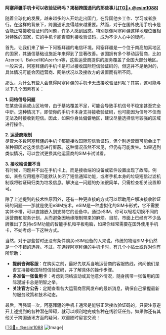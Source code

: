 **阿塞拜疆手机卡可以收验证码吗？揭秘跨国通讯的那些事儿[[TG💪+ @esim1088](https://t.me/s/esim1088)]**

随着全球化的发展，越来越多的人开始走出国门，在异国他乡工作、学习或者旅行。在这样的背景下，跨国通讯变得越来越重要。然而，对于在国外使用手机卡是否能正常接收验证码的问题，许多人感到困惑。特别是像阿塞拜疆这样地理位置相对特殊的国家，它的手机卡能否顺利接收验证码，成为不少人心中的疑问。

首先，让我们来了解一下阿塞拜疆的电信环境。阿塞拜疆是一个位于南高加索地区的国家，其通信基础设施近年来得到了显著改善。该国拥有多个移动运营商，比如Azercell、Bakcell和Azerfon等，这些运营商提供的服务覆盖了全国大部分地区。一般来说，阿塞拜疆的手机卡是可以接收国际短信验证码的，但这并不是绝对的，具体情况可能会因运营商、网络状况以及接收方的设置而有所不同。

那么，为什么有些人会觉得阿塞拜疆的手机卡无法接收验证码呢？其实，这可能与以下几个因素有关：

**1. 网络信号问题**  
在某些偏远或山区地带，由于基站覆盖不足，可能会导致手机信号不稳定甚至完全中断。这种情况下，即使你的手机卡本身支持接收验证码，也可能因为信号不佳而无法及时接收到短信。因此，如果你身处偏僻地区，建议尽量选择信号较强的区域进行操作。

**2. 运营商限制**  
尽管大多数阿塞拜疆的手机卡都能接收国际短信验证码，但个别运营商可能会出于某种原因对这类信息进行屏蔽。这种情况虽然不常见，但仍有可能发生。如果遇到类似情况，可以尝试更换其他运营商的SIM卡试试看。

**3. 接收端设置不当**  
有时候，问题并不出在手机卡上，而是接收端的设备或软件设置出现了故障。例如，某些应用程序可能默认关闭了短信通知功能，或者手机本身的垃圾短信过滤机制误将验证码归类为垃圾信息。解决这一问题的办法很简单，只需检查相关设置即可。

除了上述提到的技术性原因外，还有一种更直接的方式可以帮助用户解决接收验证码的问题——那就是使用eSIM技术。eSIM是一种虚拟化的SIM卡形式，它不需要实体卡槽，可以直接嵌入到支持它的设备中。通过eSIM，你可以轻松切换不同的运营商和服务计划，从而避免因地缘限制带来的麻烦。目前，市面上已经有不少品牌推出了支持eSIM功能的智能手机和平板电脑，如果你经常需要在国外使用手机卡，不妨考虑一下这种方式。

当然，对于那些暂时还没有条件购买eSIM设备的人来说，传统的物理SIM卡仍然是一个不错的选择。不过，在选择阿塞拜疆的手机卡时，有几个小贴士或许对你有所帮助：

- **提前咨询客服**：在购买之前，最好先联系当地运营商的客服热线，询问他们是否支持接收国际短信验证码，并了解具体的操作步骤。
- **多准备一张备用卡**：考虑到网络波动或其他意外情况，随身携带一张备用的国际漫游卡总是明智之举。
- **关注官方公告**：定期查看各大运营商官网发布的最新消息，确保自己掌握最新的服务政策和技术动态。

最后，再强调一次，阿塞拜疆的手机卡通常是能够正常接收验证码的，只要注意避开上述提到的各种潜在障碍，就可以顺利地完成各种在线验证任务。如果你还有其他关于跨国通讯方面的疑问，欢迎随时留言交流！

[[TG💪+ @esim1088](https://t.me/s/esim1088) ![Image](https://i.postimg.cc/4NQfJmqS/Snipaste-2025-05-13-00-14-12.png)]